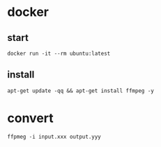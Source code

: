 # docker

## start
`docker run -it --rm ubuntu:latest`

## install
`apt-get update -qq && apt-get install ffmpeg -y`

# convert
`ffpmeg -i input.xxx output.yyy`
